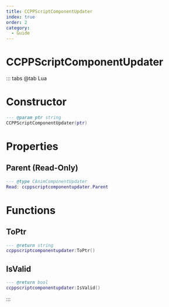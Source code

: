 ```yaml
---
title: CCPPScriptComponentUpdater
index: true
order: 2
category:
  - Guide
---
```


# CCPPScriptComponentUpdater

::: tabs
@tab Lua
# Constructor
```lua
--- @param ptr string
CCPPScriptComponentUpdater(ptr)
```
# Properties
## Parent (Read-Only)
```lua
--- @type CAnimComponentUpdater
Read: ccppscriptcomponentupdater.Parent
```
# Functions
## ToPtr
```lua
--- @return string
ccppscriptcomponentupdater:ToPtr()
```
## IsValid
```lua
--- @return bool
ccppscriptcomponentupdater:IsValid()
```

:::